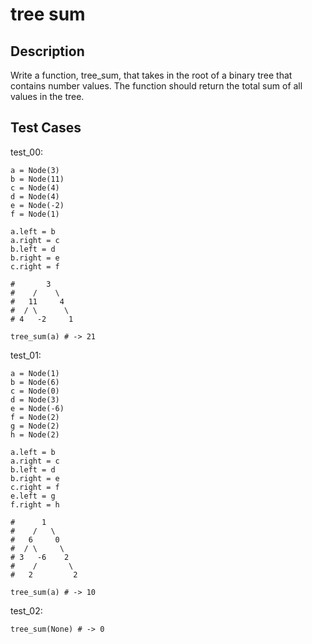 # tree sum

## Description

Write a function, tree_sum, that takes in the root of a binary tree that contains number values. The function should return the total sum of all values in the tree.

## Test Cases

test_00:

```text
a = Node(3)
b = Node(11)
c = Node(4)
d = Node(4)
e = Node(-2)
f = Node(1)

a.left = b
a.right = c
b.left = d
b.right = e
c.right = f

#       3
#    /    \
#   11     4
#  / \      \
# 4   -2     1

tree_sum(a) # -> 21
```

test_01:

```text
a = Node(1)
b = Node(6)
c = Node(0)
d = Node(3)
e = Node(-6)
f = Node(2)
g = Node(2)
h = Node(2)

a.left = b
a.right = c
b.left = d
b.right = e
c.right = f
e.left = g
f.right = h

#      1
#    /   \
#   6     0
#  / \     \
# 3   -6    2
#    /       \
#   2         2

tree_sum(a) # -> 10
```

test_02:

```text
tree_sum(None) # -> 0
```

